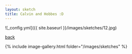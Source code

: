 ```yaml
---
layout: sketch
title: Calvin and Hobbes :D
---
```



![_config.yml]({{ site.baseurl }}/images/sketches/12.jpg)

[back](http://aboorvadevarajan.github.io/sketch)

{% include image-gallery.html folder="/images/sketches" %}